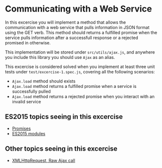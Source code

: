 # Communicating with a Web Service

In this excercise you will implement a method that allows the communication with a web service that pulls information in JSON format using the GET verb. This method should returns a fulfilled promise when the service pulls information after a successfull response or a rejected promised in otherwise.

This implementation will be stored under ```src/utils/ajax.js```, and anywhere you include this library you should use ```Ajax``` as an alias.

This excercise is considered solved when you implement at least three unit tests under ```test/excercise-1.spec.js```, covering all the following scenarios:

- ```Ajax.load``` method should exists
- ```Ajax.load``` method returns a fulfilled promise when a service is successfully pulled
- ```Ajax.load``` method returns a rejected promise when you interact with an invalid service

## ES2015 topics seeing in this excercise

- [Promises](https://developer.mozilla.org/en-US/docs/Web/JavaScript/Reference/Global_Objects/Promise)
- [ES2015 modules](http://exploringjs.com/es6/ch_modules.html#sec_basics-of-es6-modules)

## Other topics seeing in this excercise

- [XMLHttpRequest, Raw Ajax call](https://developer.mozilla.org/en/docs/Learn/JavaScript/Objects/JSON)
